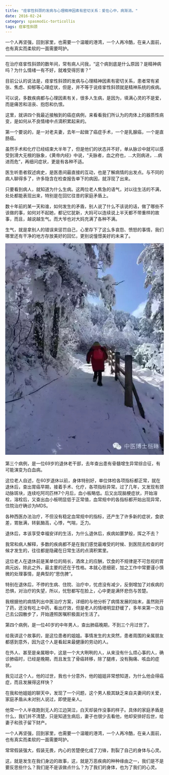 ```yaml
---
title: "痉挛性斜颈的发病与心理精神因素有密切关系：爱在心中，病渐消。"
date: 2016-02-24
category: spasmodic-torticollis
tags: 痉挛性斜颈
---
```


一个人再坚强，回到家里，也需要一个温暖的港湾，一个人再冷酷，在亲人面前，也有真实而柔软的一面需要呵护。

***

在治疗痉挛性斜颈的数年间，常有病人问我，“这个病到底是什么原因？是精神病吗？为什么情绪一有不好，就难受得厉害？”

目前公认的说法是，痉挛性斜颈的发病与心理精神因素有密切关系，患者常有紧张、焦虑、抑郁等心理症状，但是，并不等于说痉挛性斜颈就是精神系统的疾病。

可以说，多数疾病都与心理因素有关，很多人生病，是因为，填满心灵的不是爱，而是痛苦和沮丧、抱怨和仇恨。

这里，就讲四个我最近接触到的癌症病例，来看看我们所认为的肉体上的器质性病变，是如何从不良情绪中点滴积累起来的。

第一个要说的，是一对老夫妻，去年一起做了癌症手术，一个是乳腺癌，一个是直肠癌。

虽然手术和化疗已经结束大半年了，但是他们的状态并不好，单从脉诊中就可以感受到滑大无根的脉象，《黄帝内经》中说，“夫脉者，血之府也，…大则病进，…病进而危”，再细问症状，更是有各种不适。

医生听患者叙述病史，是医患间最直接的互动，也是了解病情的出发点。与不同的病人聊得多了，许多隐含在检查报告单下的病因，就浮现了出来。

只要看到病人，就知道为什么生病。这两位老人焦急的语气，对以往生活的不满，处处都能表现出来，特别是在回忆往昔的家庭矛盾上。

数十年前的某一天和谁，如何发生的矛盾，别人说了什么不该说的话，做了哪些不该做的事，如何对不起她，都记忆犹新，大妈可以连续说上半天都不带重样的故事，而且，越说越生气。而大爷也对大妈充满了各种不满。

生气，就是拿别人的错误来惩罚自己，心里存下了这么多哀怨、愤怒的事情，我们哪里还有干净的地方存放美好的回忆，更别说憧憬美好的未来了。

![](/media/2016/02/24-01.jpg)

第三个病例，是一位69岁的退休老干部，去年查出患有骨髓增生异常综合征，有可能演变为白血病。

这位老人自述，在60岁退休以前，身体特别好，单位体检各项指标都正常，就在退休后，查出胃癌早期，接着手术、化疗，各项指标异常。过了几年，又发现有颈动脉斑块，连续吃阿司匹林7个月后，血小板略低。后又出现脑梗症状，开始溶栓，溶栓后，又查出血小板明显低于正常值，血常规中的各指标都开始出现异常，住院治疗确诊为MDS。

各种西医办法治疗，不但没有稳定血常规中的指标，还产生了许多新的症状，食欲差，胃胀满，转氨酶高，心悸，气喘，乏力。

退休后，本该享受幸福安详的生活，为什么退休后，疾病如噩梦般，挥之不去？

我常和病人解释，多数的疾病都不是在我们感觉最难受的时候、到医院去检查的时候才发生的，往往都是隐藏在日常生活的点滴积累里。

这位老人在退休前是某单位的局长，酒席上的应酬，饮食的不规律是不可忽视的胃病元凶，除此之外，最主要的还在于性格。本就心思细密，加之工作中常要谨小慎微的处理事情，是典型的“思伤脾”。

特别在退休后，不停的生病、住院、治疗中，忧虑没有减少，反倒增加了对疾病的恐惧，对治疗的失望，所以，忧愁都写在脸上，心中更是满怀悲伤与苦楚。

我根据他的病情列出中医治疗方案，详细的与他分析了病情发展的始末，虽然刚开了药，还没有吃上中药，看出疗效，但是老人的情绪明显舒缓了，多年来第一次自己去公园散步了，开始遵照医嘱积极面对生活了。

第四个病例，是一位40岁的中年男人，查出肺癌晚期，不到三个月过世了。

给我讲这个故事的，是这位患者的姐姐。事情发生的太突然，患者周围的亲属朋友都感到意外，因为这个人是看起来最健康的劳动的人。

在外人、甚至是亲属眼中，这是一个大大咧咧的人，从来没有什么烦心事的人，确诊肺癌时，已经是晚期，而且发生了骨癌转移，除了腿疼，没有胸痛、咳血的症状。

我见过这个人，他的过世，我也十分意外，他的姐姐非常想知道，为什么他会得癌症，而且发展得这样快？

在我和他姐姐的聊天中，发现了一个问题，这个男人极其缺乏来自夫妻间的关爱，家庭矛盾从未对别人说过，即使是亲人。

他常一个人半夜跑到无人的江边哭泣，白天却装作没事的样子。具体的家庭矛盾是什么，我们并不清楚，只是知道生病后，妻子也很少去看他，他却安排好后世，给妻子和孩子留下财产。

一个人再坚强，回到家里，也需要一个温暖的港湾，一个人再冷酷，在亲人面前，也有真实而柔软的一面需要呵护。

常常假装强大，假装无畏，内心的苦楚便化成了刀锋，割裂了自己的身体与心灵。

这，就是发生在我们身边的故事，这，就是万恶疾病的种种缘由之一，我们是不是要反思些什么？我们是不是该做点什么？为了我们的身体，也为了我们的心灵。

